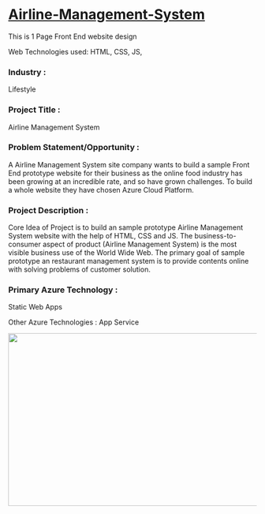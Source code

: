 # <a href="https://restorent-management.azurewebsites.net">Airline-Management-System</a>

This is 1 Page Front End website design

Web Technologies used: HTML, CSS, JS, 



### Industry :
Lifestyle


### Project Title :
Airline Management System

### Problem Statement/Opportunity :
A Airline Management System site company wants to build a sample Front End prototype website for their business as the online food industry has been growing at an incredible rate, and so have grown challenges. To build a whole website they have chosen Azure Cloud Platform. 


### Project Description :
Core Idea of Project is to build an sample prototype Airline Management System website with the help of HTML, CSS and JS. The business-to-consumer aspect of product  (Airline Management System) is the most visible business use of the World Wide Web. The primary goal of sample prototype an restaurant management system is to provide contents online with solving problems of customer solution.
### Primary Azure Technology :
Static Web Apps


Other Azure Technologies :
App Service

<a href="https://futurereadytalent.in/"><p align= "center"><img src="https://github.com/ROHAN0011/Microsoft-Future-Ready-Talent-Internship-Project/blob/5ae1e52f4f4236d8ca92ea9189794835ce087467/FRT.jpeg" width="700" height= "350"></p></a> 
